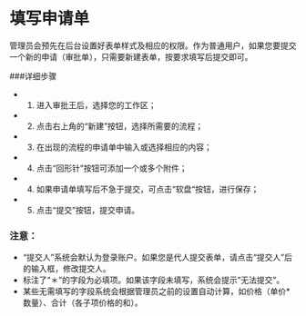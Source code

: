 # 填写申请单

管理员会预先在后台设置好表单样式及相应的权限。作为普通用户，如果您要提交一个新的申请（审批单），只需要新建表单，按要求填写后提交即可。

###详细步骤

- 1. 进入审批王后，选择您的工作区；
- 2. 点击右上角的“新建”按钮，选择所需要的流程；
- 3. 在出现的流程的申请单中输入或选择相应的内容；
- 4. 点击“回形针”按钮可添加一个或多个附件；
- 4. 如果申请单填写后不急于提交，可点击“软盘“按钮，进行保存；
- 5. 点击“提交”按钮，提交申请。

### 注意：
- “提交人”系统会默认为登录账户。如果您是代人提交表单，请点击“提交人”后的输入框，修改提交人。
- 标注了“＊”的字段为必填项。如果该字段未填写，系统会提示”无法提交"。
- 某些无需填写的字段系统会根据管理员之前的设置自动计算，如价格（单价*数量）、合计（各子项价格的和）。
